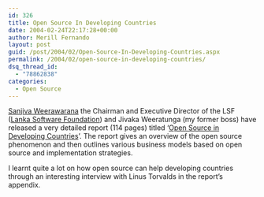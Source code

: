 ```yaml
---
id: 326
title: Open Source In Developing Countries
date: 2004-02-24T22:17:28+00:00
author: Merill Fernando
layout: post
guid: /post/2004/02/Open-Source-In-Developing-Countries.aspx
permalink: /2004/02/open-source-in-developing-countries/
dsq_thread_id:
  - "78862838"
categories:
  - Open Source
---
```

<body xmlns="http://www.w3.org/1999/xhtml">
    <div class="Section1">
        <p class="MsoNormal">
            <a href="http://radio.weblogs.com/0111930">Sanjiva Weerawarana</a> the Chairman and
            Executive Director of the LSF (<a href="http://www.opensource.lk/">Lanka Software
            Foundation</a>) and Jivaka Weeratunga (my former boss) have released a very detailed
            report (114 pages) titled &lsquo;<a href="http://www.sida.se/content/1/c6/02/39/55/SIDA3460en_Open%20SourceWEB.pdf">Open
            Source in Developing Countries</a>&rsquo;. The report gives an overview of the open
            source phenomenon and then outlines various business models based on open source and
            implementation strategies.
        </p>
        <p class="MsoNormal">
            I learnt quite a lot on how open source can help developing countries through an interesting
            interview with Linus Torvalds in the report&rsquo;s appendix.
        </p>
    </div>
</body>